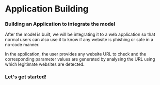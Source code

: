# Application Building
### Building an Application to integrate the model


After the model is built, we will be integrating it to a web application so that normal users can also use it to know if any website is phishing or safe in a no-code manner.


In the application, the user provides any website URL to check and the corresponding parameter values are generated by analysing the URL using which legitimate websites are detected.


### Let's get started!
